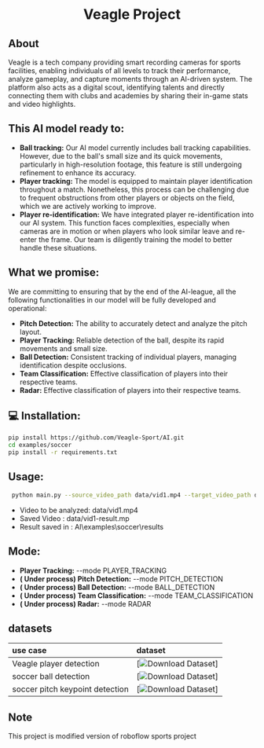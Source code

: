 <div align="center">

  <h1>Veagle Project</h1>

</div>

## About
Veagle is a tech company providing smart recording cameras for sports facilities, enabling individuals of all levels to track their performance, analyze gameplay, and capture moments through an AI-driven system. The platform also acts as a digital scout, identifying talents and directly connecting them with clubs and academies by sharing their in-game stats and video highlights.

## This AI model ready to:

- **Ball tracking:** Our AI model currently includes ball tracking capabilities. However, due to the ball's small size and its quick movements, particularly in high-resolution footage, this feature is still undergoing refinement to enhance its accuracy.
- **Player tracking:**  The model is equipped to maintain player identification throughout a match. Nonetheless, this process can be challenging due to frequent obstructions from other players or objects on the field, which we are actively working to improve.
- **Player re-identification:** We have integrated player re-identification into our AI system. This function faces complexities, especially when cameras are in motion or when players who look similar leave and re-enter the frame. Our team is diligently training the model to better handle these situations.

## What we promise: 
We are committing to ensuring that by the end of the AI-league, all the following functionalities in our model will be fully developed and operational:
- **Pitch Detection:** The ability to accurately detect and analyze the pitch layout.
- **Player Tracking:** Reliable detection of the ball, despite its rapid movements and small size.
- **Ball Detection:** Consistent tracking of individual players, managing identification despite occlusions.
- **Team Classification:** Effective classification of players into their respective teams.
- **Radar:** Effective classification of players into their respective teams.


## 💻 Installation: 
```bash
pip install https://github.com/Veagle-Sport/AI.git
cd examples/soccer
pip install -r requirements.txt
```
## Usage: 
```bash
 python main.py --source_video_path data/vid1.mp4 --target_video_path data/vid1-result.mp4 --device cuda --mode PLAYER_TRACKING
```
- Video to be analyzed: data/vid1.mp4
- Saved Video : data/vid1-result.mp
- Result saved in : AI\examples\soccer\results
## Mode: 
- **Player Tracking:** --mode PLAYER_TRACKING
- **( Under process) Pitch Detection:** --mode PITCH_DETECTION 
- **( Under process) Ball Detection:** --mode BALL_DETECTION
- **( Under process) Team Classification:** --mode TEAM_CLASSIFICATION
- **( Under process) Radar:** --mode RADAR
## datasets

| use case                        | dataset                                                                                                                                                        |
|:--------------------------------|:---------------------------------------------------------------------------------------------------------------------------------------------------------------|
| Veagle player detection         | [![Download Dataset]([https://universe.roboflow.com/veagle/veagle/dataset/12](https://drive.google.com/file/d/1hJhjDiovbhCL3WRpZjTLj1aTmeAg8P76/view?usp=drive_link))]  |
| soccer ball detection           | [![Download Dataset]([https://universe.roboflow.com/roboflow-jvuqo/football-ball-detection-rejhg](https://drive.google.com/uc?id=1isw4wx-MK9h9LMr36VvIWlJD6ppUvw7V))]  |
| soccer pitch keypoint detection | [![Download Dataset](https://drive.google.com/uc?id=1Ma5Kt86tgpdjCTKfum79YMgNnSjcoOyf)] |




## Note

This project is modified version of roboflow sports project 
